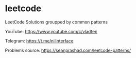 # leetcode
LeetCode Solutions groupped by common patterns

YouTube: https://www.youtube.com/c/vladten

Telegram: https://t.me/nilinterface

Problems source: https://seanprashad.com/leetcode-patterns/
